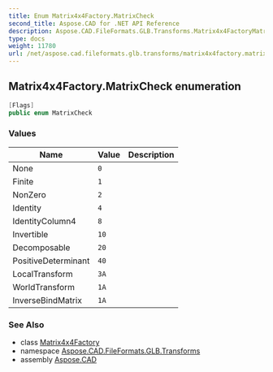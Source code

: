```yaml
---
title: Enum Matrix4x4Factory.MatrixCheck
second_title: Aspose.CAD for .NET API Reference
description: Aspose.CAD.FileFormats.GLB.Transforms.Matrix4x4FactoryMatrixCheck enum. 
type: docs
weight: 11780
url: /net/aspose.cad.fileformats.glb.transforms/matrix4x4factory.matrixcheck/
---
```

## Matrix4x4Factory.MatrixCheck enumeration

```csharp
[Flags]
public enum MatrixCheck
```

### Values

| Name | Value | Description |
| --- | --- | --- |
| None | `0` |  |
| Finite | `1` |  |
| NonZero | `2` |  |
| Identity | `4` |  |
| IdentityColumn4 | `8` |  |
| Invertible | `10` |  |
| Decomposable | `20` |  |
| PositiveDeterminant | `40` |  |
| LocalTransform | `3A` |  |
| WorldTransform | `1A` |  |
| InverseBindMatrix | `1A` |  |

### See Also

* class [Matrix4x4Factory](../matrix4x4factory/)
* namespace [Aspose.CAD.FileFormats.GLB.Transforms](../../aspose.cad.fileformats.glb.transforms/)
* assembly [Aspose.CAD](../../)


